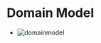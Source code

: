 # Domain Model

* ![domainmodel](https://user-images.githubusercontent.com/46658947/195199207-86765b2b-2374-4ac8-9956-2fe1bfb96784.png)
